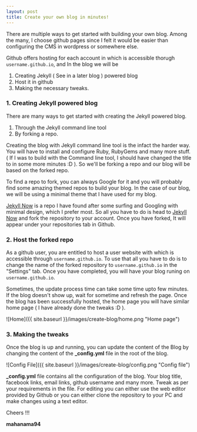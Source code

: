 ```yaml
---
layout: post
title: Create your own blog in minutes!
---
```


There are multiple ways to get started with building your own blog. Among the many, I choose github pages since I felt it would be easier than
configuring the CMS in wordpress or somewhere else.

Github offers hosting for each account in which is accessible thorugh `username.github.io`, and In the blog we will be

  1. Creating Jekyll ( See in a later blog ) powered blog
  2. Host it in github
  3. Making the necessary tweaks.

### 1. Creating Jekyll powered blog

There are many ways to get started with creating the Jekyll powered blog.
  1. Through the Jekyll command line tool
  2. By forking a repo.

Creating the blog with Jekyll command line tool is the infact the harder way. You will have to install and configure Ruby, RubyGems and many more stuff.
( If I was to build with the Command line tool, I should have changed the title to in some more minutes :D ). So
we'll be forking a repo and our blog will be based on the forked repo.

To find a repo to fork, you can always Google for it and you will probably find some amazing themed repos to build your blog.
In the case of our blog, we will be using a minimal theme that I have used for my blog.

[Jekyll Now](https://www.google.com "Jekyll Now") is a repo I have found after some surfing and Googling with minimal design, which I prefer most. So all you have to do is head to [Jekyll Now](https://www.google.com "Jekyll Now") and fork the repository to your account. Once you have forked, It will appear under your repositories tab in Github.

### 2. Host the forked repo

As a github user, you are entitled to host a user website with which is accessible through `username.github.io`. To use that all you have to do is to change the name of the forked repository to `username.github.io` in the "Settings" tab. Once you have completed, you will have your blog runing on `username.github.io`.


Sometimes, the update process time can take some time upto few minutes. If the blog doesn't show up, wait for sometime and refresh the page.
Once the blog has been successfully hosted, the home page you will have similar home page ( I have already done the tweaks :D ).

![Home]({{ site.baseurl }}/images/create-blog/home.png "Home page")


### 3. Making the tweaks

Once the blog is up and running, you can update the content of the Blog by changing the content of the **_config.yml** file in the root of the blog.

![Config File]({{ site.baseurl }}/images/create-blog/config.png "Config file")

**_config.yml** file contains all the configuration of the blog. Your blog title, facebook links, email links, github username and many more. Tweak as per your requirements in the file. For editing you can either use the web editor provided by Github or you can either clone the repository to your PC and make changes using a text editor.

Cheers !!!

**mahanama94**
